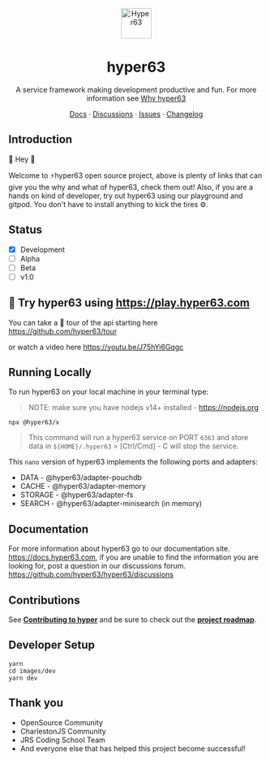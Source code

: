 <p align="center">
  <a href="https://www.hyper63.com">
    <img alt="Hyper63" src="hyper63-logo.png" width="60" />
  </a>
</p>

<h1 align="center">
  hyper63
</h1>

<p align="center">
  A service framework making development productive and fun.
  For more information see <a href="https://youtu.be/i-QLw7VCCMw">Why hyper63</a>
</p>

<p align="center">
  <a href="https://api-docs.hyper63.com">Docs</a>
  <span> · </span>
  <a href="https://github.com/hyper63/hyper63/discussions">Discussions</a>
  <span> · </span>
  <a href="https://github.com/hyper63/hyper63/issues">Issues</a>
  <span> · </span>
  <a href="https://docs.hyper63.com/changelog">Changelog</a>
</p>

## Introduction

👋 Hey 👋

Welcome to ⚡hyper63 open source project, above is plenty of links that can give you the why and what of hyper63, check them out! Also, if you are a hands on kind of developer, try out hyper63 using our playground and gitpod. You don't have to install anything to kick the tires ⚙️. 

## Status
- [x] Development
- [ ] Alpha
- [ ] Beta
- [ ] v1.0

## 🧪 Try hyper63 using https://play.hyper63.com

You can take a 🎫 tour of the api starting here https://github.com/hyper63/tour

or watch a video here https://youtu.be/J75hYi6Gqgc

## Running Locally 

To run hyper63 on your local machine in your terminal type:

> NOTE: make sure you have nodejs v14+ installed - https://nodejs.org

```
npx @hyper63/x
```

> This command will run a hyper63 service on PORT `6363` and store data in `${HOME}/.hyper63` > [Ctrl/Cmd] - C will stop the service.

This `nano` version of hyper63 implements the following ports and adapters:

- DATA - @hyper63/adapter-pouchdb
- CACHE - @hyper63/adapter-memory
- STORAGE - @hyper63/adapter-fs
- SEARCH - @hyper63/adapter-minisearch (in memory)

## Documentation

For more information about hyper63 go to our documentation site. https://docs.hyper63.com, if you are unable to find the information you are looking for, post a question in our discussions forum. https://github.com/hyper63/hyper63/discussions

## Contributions

See **[Contributing to hyper](https://docs.hyper.io/contributing-to-hyper)** and be sure to check out the **[project roadmap](https://github.com/hyper63/hyper63/projects/1)**. 

## Developer Setup 

```
yarn
cd images/dev
yarn dev
```

## Thank you

* OpenSource Community
* CharlestonJS Community
* JRS Coding School Team
* And everyone else that has helped this project become successful!



